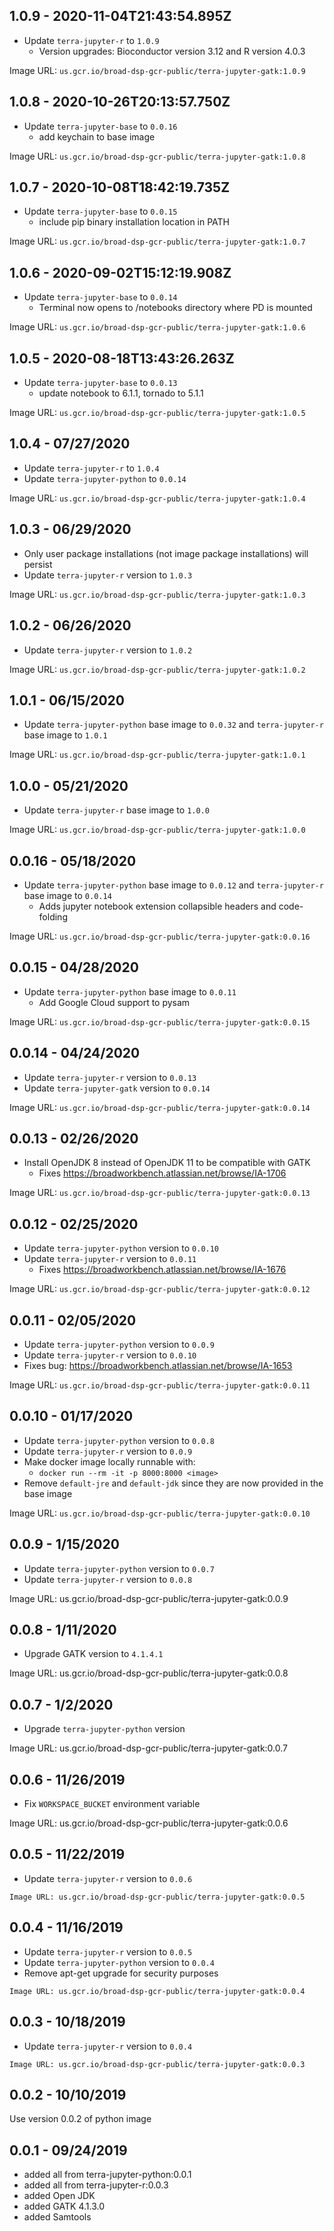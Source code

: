 ## 1.0.9 - 2020-11-04T21:43:54.895Z

- Update `terra-jupyter-r` to `1.0.9`
  - Version upgrades: Bioconductor version 3.12 and R version 4.0.3

Image URL: `us.gcr.io/broad-dsp-gcr-public/terra-jupyter-gatk:1.0.9`

## 1.0.8 - 2020-10-26T20:13:57.750Z

- Update `terra-jupyter-base` to `0.0.16`
  - add keychain to base image

Image URL: `us.gcr.io/broad-dsp-gcr-public/terra-jupyter-gatk:1.0.8`

## 1.0.7 - 2020-10-08T18:42:19.735Z

- Update `terra-jupyter-base` to `0.0.15`
  - include pip binary installation location in PATH

Image URL: `us.gcr.io/broad-dsp-gcr-public/terra-jupyter-gatk:1.0.7`

## 1.0.6 - 2020-09-02T15:12:19.908Z

- Update `terra-jupyter-base` to `0.0.14`
  - Terminal now opens to /notebooks directory where PD is mounted

Image URL: `us.gcr.io/broad-dsp-gcr-public/terra-jupyter-gatk:1.0.6`

## 1.0.5 - 2020-08-18T13:43:26.263Z

- Update `terra-jupyter-base` to `0.0.13`
  - update notebook to 6.1.1, tornado to 5.1.1

Image URL: `us.gcr.io/broad-dsp-gcr-public/terra-jupyter-gatk:1.0.5`

## 1.0.4 - 07/27/2020

- Update `terra-jupyter-r` to `1.0.4`
- Update `terra-jupyter-python` to `0.0.14`

Image URL: `us.gcr.io/broad-dsp-gcr-public/terra-jupyter-gatk:1.0.4`

## 1.0.3 - 06/29/2020

- Only user package installations (not image package installations) will persist
- Update `terra-jupyter-r` version to `1.0.3`

Image URL: `us.gcr.io/broad-dsp-gcr-public/terra-jupyter-gatk:1.0.3`

## 1.0.2 - 06/26/2020

- Update `terra-jupyter-r` version to `1.0.2`

Image URL: `us.gcr.io/broad-dsp-gcr-public/terra-jupyter-gatk:1.0.2`

## 1.0.1 - 06/15/2020

- Update `terra-jupyter-python` base image to `0.0.32` and `terra-jupyter-r` base image to `1.0.1`

Image URL: `us.gcr.io/broad-dsp-gcr-public/terra-jupyter-gatk:1.0.1`

## 1.0.0 - 05/21/2020

- Update `terra-jupyter-r` base image to `1.0.0`

Image URL: `us.gcr.io/broad-dsp-gcr-public/terra-jupyter-gatk:1.0.0`

## 0.0.16 - 05/18/2020

- Update `terra-jupyter-python` base image to `0.0.12` and `terra-jupyter-r` base image to `0.0.14`
   - Adds jupyter notebook extension collapsible headers and code-folding

Image URL: `us.gcr.io/broad-dsp-gcr-public/terra-jupyter-gatk:0.0.16`

## 0.0.15 - 04/28/2020

- Update `terra-jupyter-python` base image to `0.0.11`
   - Add Google Cloud support to pysam

Image URL: `us.gcr.io/broad-dsp-gcr-public/terra-jupyter-gatk:0.0.15`

## 0.0.14 - 04/24/2020

- Update `terra-jupyter-r` version to `0.0.13`
- Update `terra-jupyter-gatk` version to `0.0.14`

Image URL: `us.gcr.io/broad-dsp-gcr-public/terra-jupyter-gatk:0.0.14`

## 0.0.13 - 02/26/2020

- Install OpenJDK 8 instead of OpenJDK 11 to be compatible with GATK
   - Fixes https://broadworkbench.atlassian.net/browse/IA-1706

Image URL: `us.gcr.io/broad-dsp-gcr-public/terra-jupyter-gatk:0.0.13`

## 0.0.12 - 02/25/2020

- Update `terra-jupyter-python` version to `0.0.10`
- Update `terra-jupyter-r` version to `0.0.11`
    - Fixes https://broadworkbench.atlassian.net/browse/IA-1676

Image URL: `us.gcr.io/broad-dsp-gcr-public/terra-jupyter-gatk:0.0.12`                       

## 0.0.11 - 02/05/2020

- Update `terra-jupyter-python` version to `0.0.9`
- Update `terra-jupyter-r` version to `0.0.10`
- Fixes bug: https://broadworkbench.atlassian.net/browse/IA-1653

Image URL: `us.gcr.io/broad-dsp-gcr-public/terra-jupyter-gatk:0.0.11`

## 0.0.10 - 01/17/2020

- Update `terra-jupyter-python` version to `0.0.8`
- Update `terra-jupyter-r` version to `0.0.9`
- Make docker image locally runnable with:
   - `docker run --rm -it -p 8000:8000 <image>`
- Remove `default-jre` and `default-jdk` since they are now provided in the base image

Image URL: `us.gcr.io/broad-dsp-gcr-public/terra-jupyter-gatk:0.0.10`

## 0.0.9 - 1/15/2020

- Update `terra-jupyter-python` version to `0.0.7`
- Update `terra-jupyter-r` version to `0.0.8`

Image URL: us.gcr.io/broad-dsp-gcr-public/terra-jupyter-gatk:0.0.9

## 0.0.8 - 1/11/2020

- Upgrade GATK version to `4.1.4.1`

Image URL: us.gcr.io/broad-dsp-gcr-public/terra-jupyter-gatk:0.0.8

## 0.0.7 - 1/2/2020

- Upgrade `terra-jupyter-python` version

Image URL: us.gcr.io/broad-dsp-gcr-public/terra-jupyter-gatk:0.0.7

## 0.0.6 - 11/26/2019

- Fix `WORKSPACE_BUCKET` environment variable

Image URL: us.gcr.io/broad-dsp-gcr-public/terra-jupyter-gatk:0.0.6

## 0.0.5 - 11/22/2019
- Update `terra-jupyter-r` version to `0.0.6`

`Image URL: us.gcr.io/broad-dsp-gcr-public/terra-jupyter-gatk:0.0.5`

## 0.0.4 - 11/16/2019
- Update `terra-jupyter-r` version to `0.0.5`
- Update `terra-jupyter-python` version to `0.0.4`
- Remove apt-get upgrade for security purposes

`Image URL: us.gcr.io/broad-dsp-gcr-public/terra-jupyter-gatk:0.0.4`

## 0.0.3 - 10/18/2019
- Update `terra-jupyter-r` version to `0.0.4`

`Image URL: us.gcr.io/broad-dsp-gcr-public/terra-jupyter-gatk:0.0.3`

## 0.0.2 - 10/10/2019

Use version 0.0.2 of python image

## 0.0.1 - 09/24/2019

- added all from terra-jupyter-python:0.0.1
- added all from terra-jupyter-r:0.0.3
- added Open JDK
- added GATK 4.1.3.0
- added Samtools

